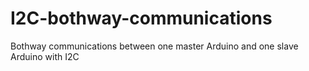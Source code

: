 # I2C-bothway-communications
Bothway communications between one master Arduino and one slave Arduino with I2C
